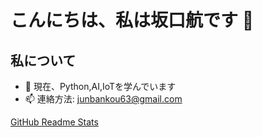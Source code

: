 # こんにちは、私は坂口航です 👋

## 私について
- 🌱 現在、Python,AI,IoTを学んでいます
- 📫 連絡方法: junbankou63@gmail.com

[GitHub Readme Stats](https://github.com/kouexo/github-readme-stats)
